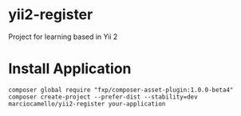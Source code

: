 yii2-register
=============

Project for learning based in Yii 2

Install Application
===================

```
composer global require "fxp/composer-asset-plugin:1.0.0-beta4"
composer create-project --prefer-dist --stability=dev marciocamello/yii2-register your-application
```
